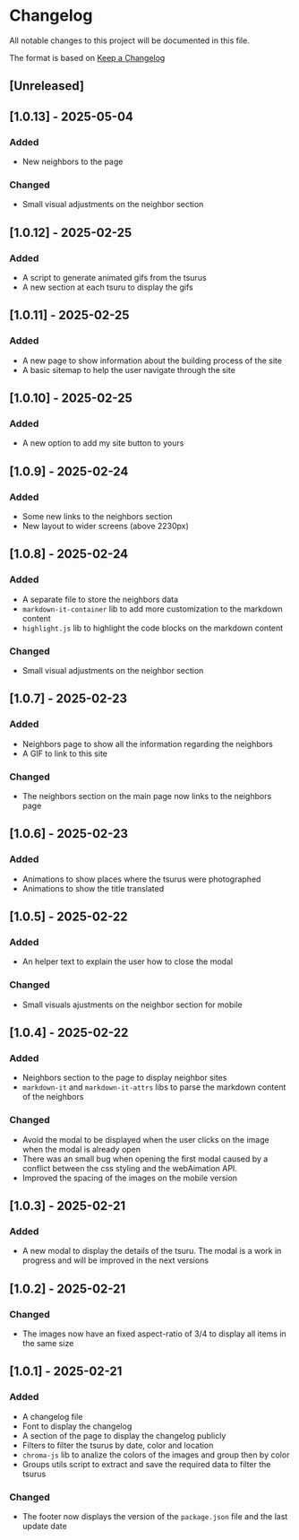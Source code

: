 # Changelog

All notable changes to this project will be documented in this file.

The format is based on [Keep a Changelog](https://keepachangelog.com/en/1.1.0/)

## [Unreleased]

## [1.0.13] - 2025-05-04

### Added

- New neighbors to the page

### Changed

- Small visual adjustments on the neighbor section

## [1.0.12] - 2025-02-25

### Added

- A script to generate animated gifs from the tsurus
- A new section at each tsuru to display the gifs

## [1.0.11] - 2025-02-25

### Added

- A new page to show information about the building process of the site
- A basic sitemap to help the user navigate through the site

## [1.0.10] - 2025-02-25

### Added

- A new option to add my site button to yours

## [1.0.9] - 2025-02-24

### Added

- Some new links to the neighbors section
- New layout to wider screens (above 2230px)

## [1.0.8] - 2025-02-24

### Added

- A separate file to store the neighbors data
- `markdown-it-container` lib to add more customization to the markdown content
- `highlight.js` lib to highlight the code blocks on the markdown content

### Changed

- Small visual adjustments on the neighbor section

## [1.0.7] - 2025-02-23

### Added

- Neighbors page to show all the information regarding the neighbors
- A GIF to link to this site

### Changed

- The neighbors section on the main page now links to the neighbors page

## [1.0.6] - 2025-02-23

### Added

- Animations to show places where the tsurus were photographed
- Animations to show the title translated

## [1.0.5] - 2025-02-22

### Added

- An helper text to explain the user how to close the modal

### Changed

- Small visuals ajustments on the neighbor section for mobile

## [1.0.4] - 2025-02-22

### Added

- Neighbors section to the page to display neighbor sites
- `markdown-it` and `markdown-it-attrs` libs to parse the markdown content of the neighbors

### Changed

- Avoid the modal to be displayed when the user clicks on the image when the modal is already open
- There was an small bug when opening the first modal caused by a conflict between the css styling and the webAimation API.
- Improved the spacing of the images on the mobile version

## [1.0.3] - 2025-02-21

### Added

- A new modal to display the details of the tsuru. The modal is a work in progress and will be improved in the next versions

## [1.0.2] - 2025-02-21

### Changed

- The images now have an fixed aspect-ratio of 3/4 to display all items in the same size

## [1.0.1] - 2025-02-21

### Added

- A changelog file
- Font to display the changelog
- A section of the page to display the changelog publicly
- Filters to filter the tsurus by date, color and location
- `chroma-js` lib to analize the colors of the images and group then by color
- Groups utils script to extract and save the required data to filter the tsurus

### Changed

- The footer now displays the version of the `package.json` file and the last update date

